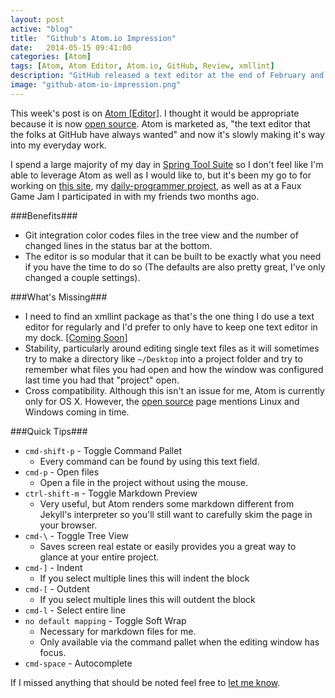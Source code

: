 ```yaml
---
layout: post
active: "blog"
title:  "Github's Atom.io Impression"
date:   2014-05-15 09:41:00
categories: [Atom]
tags: [Atom, Atom Editor, Atom.io, GitHub, Review, xmllint]
description: "GitHub released a text editor at the end of February and I received an invite to try it at the beginning of March. This is my review."
image: "github-atom-io-impression.png"
---
```


This week's post is on [Atom [Editor]](https://atom.io). I thought it would be appropriate because it is now [open source](http://blog.atom.io/2014/05/06/atom-is-now-open-source.html). Atom is marketed as, "the text editor that the folks at GitHub have always wanted" and now it's slowly making it's way into my everyday work.

I spend a large majority of my day in [Spring Tool Suite](http://spring.io/tools) so I don't feel like I'm able to leverage Atom as well as I would like to, but it's been my go to for working on [this site](https://github.com/michaeljdeeb/michaeljdeeb.github.io), my [daily-programmer project](https://github.com/michaeljdeeb/daily-programmer), as well as at a Faux Game Jam I participated in with my friends two months ago.

###Benefits###
- Git integration color codes files in the tree view and the number of changed lines in the status bar at the bottom.
- The editor is so modular that it can be built to be exactly what you need if you have the time to do so (The defaults are also pretty great, I've only changed a couple settings).

###What's Missing###
- I need to find an xmllint package as that's the one thing I do use a text editor for regularly and I'd prefer to only have to keep one text editor in my dock. [[Coming Soon]](https://atom.io/packages/linter)
- Stability, particularly around editing single text files as it will sometimes try to make a directory like `~/Desktop` into a project folder and try to remember what files you had open and how the window was configured last time you had that "project" open.
- Cross compatibility. Although this isn't an issue for me, Atom is currently only for OS X. However, the [open source](http://blog.atom.io/2014/05/06/atom-is-now-open-source.html) page mentions Linux and Windows coming in time.

###Quick Tips###
- `cmd-shift-p` - Toggle Command Pallet
    - Every command can be found by using this text field.
- `cmd-p` - Open files
    - Open a file in the project without using the mouse.
- `ctrl-shift-m` - Toggle Markdown Preview
    - Very useful, but Atom renders some markdown different from Jekyll's interpreter so you'll still want to carefully skim the page in your browser.
- `cmd-\` - Toggle Tree View
    - Saves screen real estate or easily provides you a great way to glance at your entire project.
- `cmd-]` - Indent
    - If you select multiple lines this will indent the block
- `cmd-[` - Outdent
    - If you select multiple lines this will outdent the block
- `cmd-l` - Select entire line
- `no default mapping` - Toggle Soft Wrap
    - Necessary for markdown files for me.
    - Only available via the command pallet when the editing window has focus.
- `cmd-space` - Autocomplete

If I missed anything that should be noted feel free to [let me know](../../contact.html).
